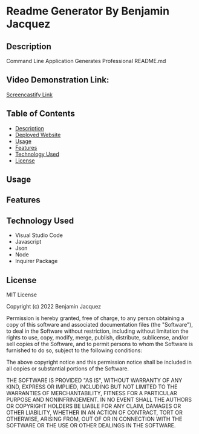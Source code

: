 # Readme Generator By Benjamin Jacquez
## Description
Command Line Application Generates Professional README.md 

## Video Demonstration Link:
[Screencastify Link]()

## Table of Contents
- [Description](#description)
- [Deployed Website](#deployed-website)
- [Usage](#usage)
- [Features](#features)
- [Technology Used](#technology-used)
- [License](#license)

## Usage


## Features


## Technology Used
- Visual Studio Code
- Javascript
- Json
- Node
- Inquirer Package

## License
MIT License

Copyright (c) 2022 Benjamin Jacquez

Permission is hereby granted, free of charge, to any person obtaining a copy
of this software and associated documentation files (the "Software"), to deal
in the Software without restriction, including without limitation the rights
to use, copy, modify, merge, publish, distribute, sublicense, and/or sell
copies of the Software, and to permit persons to whom the Software is
furnished to do so, subject to the following conditions:

The above copyright notice and this permission notice shall be included in all
copies or substantial portions of the Software.

THE SOFTWARE IS PROVIDED "AS IS", WITHOUT WARRANTY OF ANY KIND, EXPRESS OR
IMPLIED, INCLUDING BUT NOT LIMITED TO THE WARRANTIES OF MERCHANTABILITY,
FITNESS FOR A PARTICULAR PURPOSE AND NONINFRINGEMENT. IN NO EVENT SHALL THE
AUTHORS OR COPYRIGHT HOLDERS BE LIABLE FOR ANY CLAIM, DAMAGES OR OTHER
LIABILITY, WHETHER IN AN ACTION OF CONTRACT, TORT OR OTHERWISE, ARISING FROM,
OUT OF OR IN CONNECTION WITH THE SOFTWARE OR THE USE OR OTHER DEALINGS IN THE
SOFTWARE.